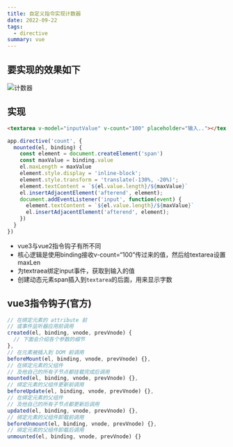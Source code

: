 ```yaml
---
title: 自定义指令实现计数器
date: 2022-09-22
tags:
  - directive
summary: vue
---
```


## 要实现的效果如下
![计数器](https://tzhen.vip/assets/countNumber.png)
## 实现
```html
<textarea v-model="inputValue" v-count="100" placeholder="输入.."></textarea>
```
```js
app.directive('count', {
  mounted(el, binding) {
    const element = document.createElement('span')
    const maxValue = binding.value
    el.maxLength = maxValue
    element.style.display = 'inline-block';
    element.style.transform = 'translate(-130%, -20%)';
    element.textContent = `${el.value.length}/${maxValue}`
    el.insertAdjacentElement('afterend', element);
    document.addEventListener('input', function(event) {
      element.textContent = `${el.value.length}/${maxValue}`
      el.insertAdjacentElement('afterend', element);
    })
  }
})
```
* vue3与vue2指令钩子有所不同
* 核心逻辑是使用binding接收v-count=“100”传过来的值，然后给textarea设置maxLen
* 为textraea绑定input事件，获取到输入的值
* 创建动态元素span插入到`textarea`的后面，用来显示字数
## vue3指令钩子(官方)
```js
// 在绑定元素的 attribute 前
// 或事件监听器应用前调用
created(el, binding, vnode, prevVnode) {
  // 下面会介绍各个参数的细节
},
// 在元素被插入到 DOM 前调用
beforeMount(el, binding, vnode, prevVnode) {},
// 在绑定元素的父组件
// 及他自己的所有子节点都挂载完成后调用
mounted(el, binding, vnode, prevVnode) {},
// 绑定元素的父组件更新前调用
beforeUpdate(el, binding, vnode, prevVnode) {},
// 在绑定元素的父组件
// 及他自己的所有子节点都更新后调用
updated(el, binding, vnode, prevVnode) {},
// 绑定元素的父组件卸载前调用
beforeUnmount(el, binding, vnode, prevVnode) {},
// 绑定元素的父组件卸载后调用
unmounted(el, binding, vnode, prevVnode) {}
```